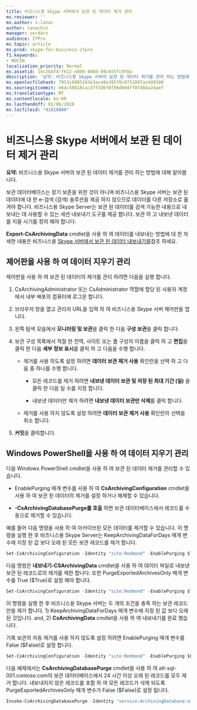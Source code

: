 ```yaml
---
title: 비즈니스용 Skype 서버에서 보관 된 데이터 제거 관리
ms.reviewer: ''
ms.author: v-lanac
author: lanachin
manager: serdars
audience: ITPro
ms.topic: article
ms.prod: skype-for-business-itpro
f1.keywords:
- NOCSH
localization_priority: Normal
ms.assetid: 14c2b4fd-f612-4909-808d-09c655fc9f8a
description: '요약: 비즈니스용 Skype 서버의 보관 된 데이터 제거를 관리 하는 방법에 대해 알아봅니다.'
ms.openlocfilehash: 7953c6085183e3ace0e395f0c8751897acd49380
ms.sourcegitcommit: e64c50818cac37f3d6f0f96d0d4ff0f4bba24aef
ms.translationtype: MT
ms.contentlocale: ko-KR
ms.lasthandoff: 02/06/2020
ms.locfileid: "41818880"
---
```

# <a name="manage-purging-of-archived-data-in-skype-for-business-server"></a>비즈니스용 Skype 서버에서 보관 된 데이터 제거 관리

**요약:** 비즈니스용 Skype 서버의 보관 된 데이터 제거를 관리 하는 방법에 대해 알아봅니다.
  
보관 데이터베이스는 장기 보존을 위한 것이 아니며 비즈니스용 Skype 서버는 보관 된 데이터에 대 한 e-검색 (검색) 솔루션을 제공 하지 않으므로 데이터를 다른 저장소로 옮겨야 합니다. 비즈니스용 Skype Server는 보관 된 데이터를 검색 가능한 내용으로 내보내는 데 사용할 수 있는 세션 내보내기 도구를 제공 합니다. 보관 하 고 내보낸 데이터를 지울 시기를 정의 해야 합니다. 
  
**Export-CsArchivingData** cmdlet을 사용 하 여 데이터를 내보내는 방법에 대 한 자세한 내용은 비즈니스용 [Skype 서버에서 보관 된 데이터 내보내기를](export-archived-data.md)참조 하세요.
  
## <a name="manage-purging-of-data-by-using-the-control-panel"></a>제어판을 사용 하 여 데이터 지우기 관리

제어판을 사용 하 여 보관 된 데이터의 제거를 관리 하려면 다음을 실행 합니다.
  
1. CsArchivingAdministrator 또는 CsAdministrator 역할에 할당 된 사용자 계정에서 내부 배포의 컴퓨터에 로그온 합니다. 
    
2. 브라우저 창을 열고 관리자 URL을 입력 하 여 비즈니스용 Skype 서버 제어판을 엽니다. 
    
3. 왼쪽 탐색 모음에서 **모니터링 및 보관**을 클릭 한 다음 **구성 보관**을 클릭 합니다.
    
4. 보관 구성 목록에서 적절 한 전역, 사이트 또는 풀 구성의 이름을 클릭 하 고 **편집**을 클릭 한 다음 **세부 정보 표시**를 클릭 하 고 다음을 수행 합니다.
    
   - 제거를 사용 하도록 설정 하려면 **데이터 보관 제거 사용** 확인란을 선택 하 고 다음 중 하나를 수행 합니다.
    
     - 모든 레코드를 제거 하려면 **내보낸 데이터 보관 및 저장 된 최대 기간 (일)** 을 클릭 한 다음 일 수를 지정 합니다.
    
     - 내보낸 데이터만 제거 하려면 **내보낸 데이터 보관만 삭제**를 클릭 합니다.
    
   - 제거를 사용 하지 않도록 설정 하려면 **데이터 보관 제거 사용** 확인란의 선택을 취소 합니다.
    
5. **커밋**을 클릭합니다.
    
## <a name="manage-purging-of-data-by-using-windows-powershell"></a>Windows PowerShell을 사용 하 여 데이터 지우기 관리

다음 Windows PowerShell cmdlet을 사용 하 여 보관 된 데이터 제거를 관리할 수 있습니다.
  
- EnablePurging 매개 변수를 사용 하 여 **CsArchivingConfiguration** cmdlet을 사용 하 여 보관 된 데이터의 제거를 설정 하거나 해제할 수 있습니다.
    
- **-CsArchivingDatabasePurge를 호출** 하면 보관 데이터베이스에서 레코드를 수동으로 제거할 수 있습니다.
    
예를 들어 다음 명령을 사용 하 여 아카이브된 모든 데이터를 제거할 수 있습니다. 이 명령을 실행 한 후 비즈니스용 Skype Server는 KeepArchivingDataForDays 매개 변수에 지정 된 값 보다 오래 된 모든 보관 레코드를 제거 합니다. 
  
```PowerShell
Set-CsArchivingConfiguration -Identity "site:Redmond" -EnablePurging $True
```

다음 명령은 **내보내기-CSArchivingData** cmdlet을 사용 하 여 데이터 파일로 내보낸 보관 된 레코드로의 제거를 제한 합니다. 또한 PurgeExportedArchivesOnly 매개 변수를 True ($True)로 설정 해야 합니다.
  
```PowerShell
Set-CsArchivingConfiguration -Identity "site:Redmond" -EnablePurging $True -PurgeExportedArchivesOnly $True
```

이 명령을 실행 한 후 비즈니스용 Skype 서버는 두 개의 조건을 충족 하는 보관 레코드만을 제거 합니다. 1) KeepArchivingDataForDays 매개 변수에 지정 된 값 보다 오래 된 것입니다. and, 2) **CsArchivingData** cmdlet을 사용 하 여 내보내기를 완료 했습니다.
  
기록 보관의 자동 제거를 사용 하지 않도록 설정 하려면 EnablePurging 매개 변수를 False ($False)로 설정 합니다.
  
```PowerShell
Set-CsArchivingConfiguration -Identity "site:Redmond" -EnablePurging $False
```

다음 예제에서는 **CsArchivingDatabasePurge** cmdlet을 사용 하 여 atl-sql-001.contoso.com의 보관 데이터베이스에서 24 시간 이상 오래 된 레코드를 모두 제거 합니다. 내보내지지 않은 레코드를 포함 하 여 모든 레코드가 삭제 되도록 PurgeExportedArchivesOnly 매개 변수가 False ($False)로 설정 됩니다.
  
```PowerShell
Invoke-CsArchivingDatabasePurge -Identity "service:ArchivingDatabase:atl-sql-001.contoso.com" -PurgeArchivingDataOlderThanHours 24 -PurgeExportedArchivesOnly $False
```
